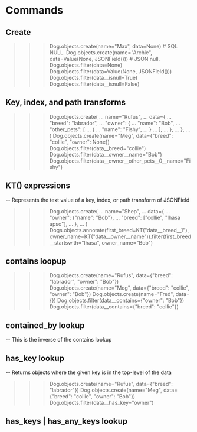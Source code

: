 # Commands

## Create
>>> Dog.objects.create(name="Max", data=None)  # SQL NULL.
>>> Dog.objects.create(name="Archie", data=Value(None, JSONField()))  # JSON null.
>>> Dog.objects.filter(data=None)
>>> Dog.objects.filter(data=Value(None, JSONField()))
>>> Dog.objects.filter(data__isnull=True)
>>> Dog.objects.filter(data__isnull=False)

## Key, index, and path transforms
>>>
>>> Dog.objects.create(
...     name="Rufus",
...     data={
...         "breed": "labrador",
...         "owner": {
...             "name": "Bob",
...             "other_pets": [
...                 {
...                     "name": "Fishy",
...                 }
...             ],
...         },
...     },
... )
>>> Dog.objects.create(name="Meg", data={"breed": "collie", "owner": None})
>>> Dog.objects.filter(data__breed="collie")
>>> Dog.objects.filter(data__owner__name="Bob")
>>> Dog.objects.filter(data__owner__other_pets__0__name="Fishy")

## KT() expressions
>>>
-- Represents the text value of a key, index, or path transform of JSONField
>>> Dog.objects.create(
...     name="Shep",
...     data={
...         "owner": {"name": "Bob"},
...         "breed": ["collie", "lhasa apso"],
...     },
... )
>>> Dogs.objects.annotate(first_breed=KT("data__breed__1"), owner_name=KT("data__owner__name")).filter(first_breed__startswith="lhasa", owner_name="Bob")


## contains loopup
>>>
>>> Dog.objects.create(name="Rufus", data={"breed": "labrador", "owner": "Bob"})
>>> Dog.objects.create(name="Meg", data={"breed": "collie", "owner": "Bob"})
>>> Dog.objects.create(name="Fred", data={})
>>> Dog.objects.filter(data__contains={"owner": "Bob"})
>>> Dog.objects.filter(data__contains={"breed": "collie"})

## contained_by lookup
>>>
-- This is the inverse of the contains lookup

## has_key lookup
>>>
-- Returns objects where the given key is in the top-level of the data
>>> Dog.objects.create(name="Rufus", data={"breed": "labrador"})
>>> Dog.objects.create(name="Meg", data={"breed": "collie", "owner": "Bob"})
>>> Dog.objects.filter(data__has_key="owner")

## has_keys | has_any_keys lookup
